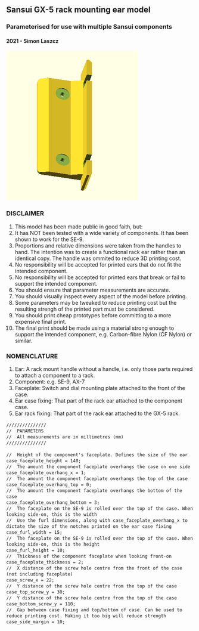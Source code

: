 ## Sansui GX-5 rack mounting ear model
### Parameterised for use with multiple Sansui components
#### 2021 - Simon Laszcz 

![render](/handle.png)

### DISCLAIMER
1. This model has been made public in good faith, but:
1. It has NOT been tested with a wide variety of components. It has been shown to work for the SE-9.
1. Proportions and relative dimensions were taken from the handles to hand. The intention was to create a functional
rack ear rather than an identical copy. The handle was ommited to reduce 3D printing cost.
1. No responsibility will be accepted for printed ears that do not fit the intended component.
1. No responsibility will be accepted for printed ears that break or fail to support the intended component.
1. You should ensure that parameter measurements are accurate.
1. You should visually inspect every aspect of the model before printing.
1. Some parameters may be tweaked to reduce printing cost but the resulting strengh of the printed part must be considered.
1. You should print cheap prototypes before committing to a more expensive final print.
1. The final print should be made using a material strong enough to support the intended component,
e.g. Carbon-fibre Nylon (CF Nylon) or similar.

### NOMENCLATURE
1. Ear: A rack mount handle without a handle, i.e. only those parts required to attach a component to a rack.
1. Component: e.g. SE-9, AX-7
1. Faceplate: Switch and dial mounting plate attached to the front of the case.
1. Ear case fixing: That part of the rack ear attached to the component case.
1. Ear rack fixing: That part of the rack ear attached to the GX-5 rack.

```
///////////////
//  PARAMETERS
//  All measurements are in millimetres (mm)
///////////////

//  Height of the component's faceplate. Defines the size of the ear
case_faceplate_height = 140;
//  The amount the component faceplate overhangs the case on one side
case_faceplate_overhang_x = 1;
//  The amount the component faceplate overhangs the top of the case
case_faceplate_overhang_top = 0;
//  The amount the component faceplate overhangs the bottom of the case
case_faceplate_overhang_bottom = 3;
//  The faceplate on the SE-9 is rolled over the top of the case. When looking side-on, this is the width
//  Use the furl dimensions, along with case_faceplate_overhang_x to dictate the size of the notches printed on the ear case fixing
case_furl_width = 15;
//  The faceplate on the SE-9 is rolled over the top of the case. When looking side-on, this is the height
case_furl_height = 10;
//  Thickness of the component faceplate when looking front-on
case_faceplate_thickness = 2;
//  X distance of the screw hole centre from the front of the case (not including faceplate)
case_screw_x = 22;
//  Y distance of the screw hole centre from the top of the case
case_top_screw_y = 30;
//  Y distance of the screw hole centre from the top of the case
case_bottom_screw_y = 110;
//  Gap between case fixing and top/bottom of case. Can be used to reduce printing cost. Making it too big will reduce strength
case_side_margin = 10;
```
